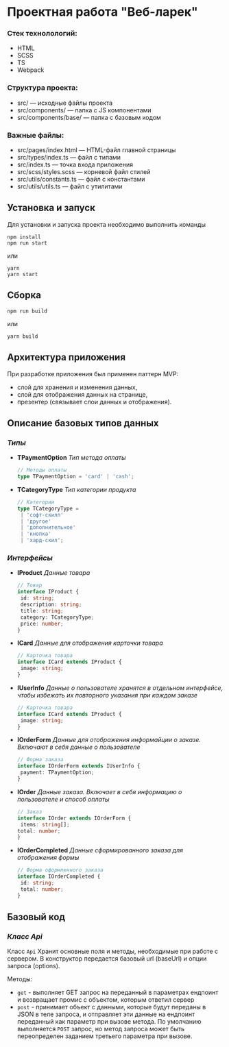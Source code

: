 # Проектная работа "Веб-ларек"

### Стек технолологий: 
- HTML
- SCSS
- TS
- Webpack

### Структура проекта:
- src/ — исходные файлы проекта
- src/components/ — папка с JS компонентами
- src/components/base/ — папка с базовым кодом

### Важные файлы:
- src/pages/index.html — HTML-файл главной страницы
- src/types/index.ts — файл с типами
- src/index.ts — точка входа приложения
- src/scss/styles.scss — корневой файл стилей
- src/utils/constants.ts — файл с константами
- src/utils/utils.ts — файл с утилитами

  

## Установка и запуск

Для установки и запуска проекта необходимо выполнить команды
```
npm install
npm run start
```

или
```
yarn
yarn start
```

## Сборка

```
npm run build
```

или
```
yarn build
```

## Архитектура приложения
При разработке приложения был применен паттерн MVP:
- слой для хранения и изменения данных,
- слой для отображения данных на странице,
- презентер (связывает слои данных и отображения).

## Описание базовых типов данных
### *Типы*
- **TPaymentOption**
   *Тип метода оплаты*

   ```ts
   // Методы оплаты
   type TPaymentOption = 'card' | 'cash';
   ```

- **TCategoryType**
   *Тип категории продукта*

   ```ts
   // Категории
   type TCategoryType =
	| 'софт-скилл'
	| 'другое'
	| 'дополнительное'
	| 'кнопка'
	| 'хард-скил';
   ```

### *Интерфейсы*
- **IProduct**
   *Данные товара*

   ```ts
   // Товар
   interface IProduct {
   	id: string;
   	description: string;
   	title: string;
   	category: TCategoryType;
   	price: number;
   }
   ```

- **ICard**
   *Данные для отображения карточки товара*

   ```ts
   // Карточка товара
   interface ICard extends IProduct {
	image: string;
   }
   ```

- **IUserInfo**
   *Данные о пользователе хранятся в отдельном интерфейсе, чтобы избежать их повторного указания при каждом заказе*

   ```ts
   // Карточка товара
   interface ICard extends IProduct {
	image: string;
   }
   ```

- **IOrderForm**
   *Данные для отображения информайции о заказе. Включают в себя данные о пользователе*

   ```ts
   // Форма заказа
   interface IOrderForm extends IUserInfo {
	payment: TPaymentOption;
   }
   ```

- **IOrder**
   *Данные заказа. Включает в себя информацию о пользователе и способ оплаты*

   ```ts
   // Заказ
   interface IOrder extends IOrderForm {
	items: string[];
   total: number;
   }
   ```

- **IOrderСompleted**
   *Данные сформированного заказа для отображения формы*

   ```ts
   // Форма оформленного заказа
   interface IOrderСompleted {
	id: string;
	total: number;
   }
   ```

## Базовый код

### *Класс Api*

Класс `Api` Хранит основные поля и методы, необходимые при работе с сервером.
В конструктор передается базовый url (baseUrl) и опции запроса (options).

Методы:

- `get` - выполняет GET запрос на переданный в параметрах ендпоинт и возвращает промис с объектом, которым ответил сервер
- `post` - принимает объект с данными, которые будут переданы в JSON в теле запроса, и отправляет эти данные на ендпоинт переданный как параметр при вызове метода. По умолчанию выполняется `POST` запрос, но метод запроса может быть переопределен заданием третьего параметра при вызове.